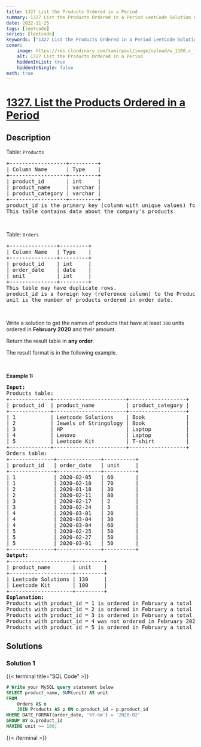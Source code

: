 ```yaml
---
title: 1327 List the Products Ordered in a Period
summary: 1327 List the Products Ordered in a Period LeetCode Solution Explained
date: 2022-11-25
tags: [leetcode]
series: [leetcode]
keywords: ["1327 List the Products Ordered in a Period LeetCode Solution Explained in all languages", "1327 List the Products Ordered in a Period", "LeetCode", "leetcode solution in Python3 C++ Java Go PHP Ruby Swift TypeScript Rust C# JavaScript C", "GeeksforGeeks", "InterviewBit", "Coding Ninjas", "HackerRank", "HackerEarth", "CodeChef", "TopCoder", "AlgoExpert", "freeCodeCamp", "Codeforces", "GitHub", "AtCoder", "Samir Paul"]
cover:
    image: https://res.cloudinary.com/samirpaul/image/upload/w_1100,c_fit,co_rgb:FFFFFF,l_text:Arial_75_bold:1327 List the Products Ordered in a Period - Solution Explained/problem-solving.webp
    alt: 1327 List the Products Ordered in a Period
    hiddenInList: true
    hiddenInSingle: false
math: true
---
```



# [1327. List the Products Ordered in a Period](https://leetcode.com/problems/list-the-products-ordered-in-a-period)


## Description

<p>Table: <code>Products</code></p>

<pre>
+------------------+---------+
| Column Name      | Type    |
+------------------+---------+
| product_id       | int     |
| product_name     | varchar |
| product_category | varchar |
+------------------+---------+
product_id is the primary key (column with unique values) for this table.
This table contains data about the company&#39;s products.
</pre>

<p>&nbsp;</p>

<p>Table: <code>Orders</code></p>

<pre>
+---------------+---------+
| Column Name   | Type    |
+---------------+---------+
| product_id    | int     |
| order_date    | date    |
| unit          | int     |
+---------------+---------+
This table may have duplicate rows.
product_id is a foreign key (reference column) to the Products table.
unit is the number of products ordered in order_date.
</pre>

<p>&nbsp;</p>

<p>Write a solution to get the names of products that have at least <code>100</code> units ordered in <strong>February 2020</strong> and their amount.</p>

<p>Return the result table in <strong>any order</strong>.</p>

<p>The&nbsp;result format is in the following example.</p>

<p>&nbsp;</p>
<p><strong class="example">Example 1:</strong></p>

<pre>
<strong>Input:</strong> 
Products table:
+-------------+-----------------------+------------------+
| product_id  | product_name          | product_category |
+-------------+-----------------------+------------------+
| 1           | Leetcode Solutions    | Book             |
| 2           | Jewels of Stringology | Book             |
| 3           | HP                    | Laptop           |
| 4           | Lenovo                | Laptop           |
| 5           | Leetcode Kit          | T-shirt          |
+-------------+-----------------------+------------------+
Orders table:
+--------------+--------------+----------+
| product_id   | order_date   | unit     |
+--------------+--------------+----------+
| 1            | 2020-02-05   | 60       |
| 1            | 2020-02-10   | 70       |
| 2            | 2020-01-18   | 30       |
| 2            | 2020-02-11   | 80       |
| 3            | 2020-02-17   | 2        |
| 3            | 2020-02-24   | 3        |
| 4            | 2020-03-01   | 20       |
| 4            | 2020-03-04   | 30       |
| 4            | 2020-03-04   | 60       |
| 5            | 2020-02-25   | 50       |
| 5            | 2020-02-27   | 50       |
| 5            | 2020-03-01   | 50       |
+--------------+--------------+----------+
<strong>Output:</strong> 
+--------------------+---------+
| product_name       | unit    |
+--------------------+---------+
| Leetcode Solutions | 130     |
| Leetcode Kit       | 100     |
+--------------------+---------+
<strong>Explanation:</strong> 
Products with product_id = 1 is ordered in February a total of (60 + 70) = 130.
Products with product_id = 2 is ordered in February a total of 80.
Products with product_id = 3 is ordered in February a total of (2 + 3) = 5.
Products with product_id = 4 was not ordered in February 2020.
Products with product_id = 5 is ordered in February a total of (50 + 50) = 100.
</pre>

## Solutions

### Solution 1

<!-- tabs:start -->

{{< terminal title="SQL Code" >}}
```sql
# Write your MySQL query statement below
SELECT product_name, SUM(unit) AS unit
FROM
    Orders AS o
    JOIN Products AS p ON o.product_id = p.product_id
WHERE DATE_FORMAT(order_date, '%Y-%m') = '2020-02'
GROUP BY o.product_id
HAVING unit >= 100;
```
{{< /terminal >}}

<!-- tabs:end -->

<!-- end -->

